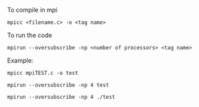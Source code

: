 To compile in mpi

```
mpicc <filename.c> -o <tag name>
```
To run the code
```
mpirun --oversubscribe -np <number of processors> <tag name>
```

Example:

``` 
mpicc mpiTEST.c -o test
```

```
mpirun --oversubscribe -np 4 test

mpirun --oversubscribe -np 4 ./test

```

